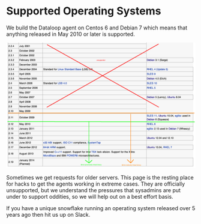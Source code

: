 # Supported Operating Systems

We build the Dataloop agent on Centos 6 and Debian 7 which means that anything released in May 2010 or later is supported.

![Supported OS](../img/agent_binary_support.png)

Sometimes we get requests for older servers. This page is the resting place for hacks to get the agents working in extreme cases. They are officially unsupported, but we understand the pressures that sysadmins are put under to support oddities, so we will help out on a best effort basis.

If you have a unique snowflake running an operating system released over 5 years ago then hit us up on Slack.
